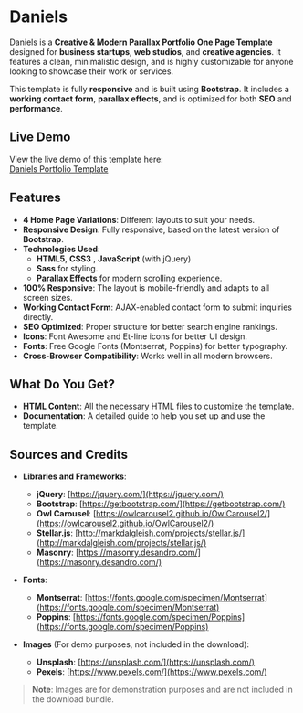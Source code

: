 # Daniels

Daniels is a **Creative & Modern Parallax Portfolio One Page Template** designed for **business startups**, **web studios**, and **creative agencies**. It features a clean, minimalistic design, and is highly customizable for anyone looking to showcase their work or services.

This template is fully **responsive** and is built using **Bootstrap**. It includes a **working contact form**, **parallax effects**, and is optimized for both **SEO** and **performance**.

## Live Demo
View the live demo of this template here:  
[Daniels Portfolio Template](https://mohamed-h-esmail.github.io/Daniels/)

## Features

- **4 Home Page Variations**: Different layouts to suit your needs.
- **Responsive Design**: Fully responsive, based on the latest version of **Bootstrap**.
- **Technologies Used**:
  - **HTML5**, **CSS3**
, **JavaScript** (with jQuery)
  - **Sass** for styling.
  - **Parallax Effects** for modern scrolling experience.
- **100% Responsive**: The layout is mobile-friendly and adapts to all screen sizes.
- **Working Contact Form**: AJAX-enabled contact form to submit inquiries directly.
- **SEO Optimized**: Proper structure for better search engine rankings.
- **Icons**: Font Awesome and Et-line icons for better UI design.
- **Fonts**: Free Google Fonts (Montserrat, Poppins) for better typography.
- **Cross-Browser Compatibility**: Works well in all modern browsers.

## What Do You Get?

- **HTML Content**: All the necessary HTML files to customize the template.
- **Documentation**: A detailed guide to help you set up and use the template.

## Sources and Credits

- **Libraries and Frameworks**:
  - **jQuery**: [https://jquery.com/](https://jquery.com/)
  - **Bootstrap**: [https://getbootstrap.com/](https://getbootstrap.com/)
  - **Owl Carousel**: [https://owlcarousel2.github.io/OwlCarousel2/](https://owlcarousel2.github.io/OwlCarousel2/)
  - **Stellar.js**: [http://markdalgleish.com/projects/stellar.js/](http://markdalgleish.com/projects/stellar.js/)
  - **Masonry**: [https://masonry.desandro.com/](https://masonry.desandro.com/)

- **Fonts**:
  - **Montserrat**: [https://fonts.google.com/specimen/Montserrat](https://fonts.google.com/specimen/Montserrat)
  - **Poppins**: [https://fonts.google.com/specimen/Poppins](https://fonts.google.com/specimen/Poppins)

- **Images** (For demo purposes, not included in the download):
  - **Unsplash**: [https://unsplash.com/](https://unsplash.com/)
  - **Pexels**: [https://www.pexels.com/](https://www.pexels.com/)

> **Note**: Images are for demonstration purposes and are not included in the download bundle.

